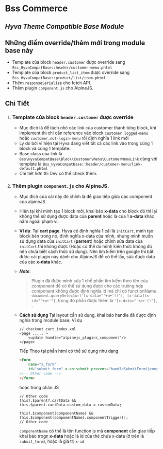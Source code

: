 # Bss Commerce
## _Hyva Theme Compatible Base Module_

## Những điểm override/thêm mới trong module base này

- Template của block `header.customer` được override sang `Bss_HyvaCompatBase::header/customer-menu.phtml`
- Template của block `product_list_item` được override sang `Bss_HyvaCompatBase::product/list/item.phtml`
- Thêm `responseSerialize` cho fetch API.
- Thêm plugin `component.js` cho AlpineJS.

## Chi Tiết

1. ### Template của block `header.customer` được override
    * Mục đích là để tách nhỏ các link của customer thành từng block, khi implement thì chỉ cần reference vào block `customer.logged-menu` hoặc `customer.not-login-menu` rồi định nghĩa 1 link mới
    * Lý do bởi vì hiện tại Hyva đang viết tất cả các link vào trong cùng 1 block và cùng 1 template.
    * Base class của link là `Bss\HyvaCompatBase\Block\Customer\Menu\CustomerMenuLink` cùng với template là `Bss_HyvaCompatBase::header/customer-menu/link-default.phtml`
    * Chi tiết hơn thì Dev có thể check thêm.
2. ### Thêm plugin `component.js` cho AlpineJS.
    * Mục đích của cái này đó chính là để giao tiếp giữa các component của alpineJS.
    * Hiện tại khi mình tạo 1 block mới, khai báo **x-data** cho block đó thì lại không thể sử dụng được data của **parent** hoặc là của 1 **x-data** khác nằm ngoài phạm vi.
    * **Ví dụ**:
      Tại **cart page**, Hyva có định nghĩa 1 cái là `initCart`, mình tạo block bên trong nó, định nghĩa x-data của mình, nhưng mình muốn sử dụng data của `initCart` (**parrent**) hoặc chỉnh sửa data của `initCart` thì không được (Hoặc có thể do mình kiến thức không đủ nên chưa biết cách thức sử dụng). Nên tìm kiếm trên google thì bắt được cái plugin này dành cho AlpineJS để có thể lấy, sửa được data của các **x-data** khác.

    * ***Note***:
      > Plugin đã được mình sửa 1 chỗ phần tìm kiếm theo tên của component để có thể sử dụng được cho các trường hợp component không được định nghĩa id mà chỉ có functionName.
      `document.querySelector('[x-data="'+a+'()"], [x-data][x-id="'+a+'"]`, trong đó phần được thêm là `'[x-data="'+a+'()"], `.

    * **Cách sử dụng**
      Tại layout cần sử dụng, khai báo handle đã được định nghĩa trong module base. Ví dụ
        ```
        // checkout_cart_index.xml
        <page ..... >
            <update handle="alpinejs_plugins_component"/>
        </page>
        ```
      Tiếp Theo tại phần html có thể sử dụng như dạng
        ```HTML
        <form 
            name="a_form"
            id="submit_form" x-on:submit.prevent="handleSubmitForm($component('componentName'))">
        <!-- Other code -->
        </form>
        ```
      hoặc trong phần JS
        ```JS
        // Other code
        this?.$parent?.cartData &&
        this.$parent.cartData.custom_data = customData;
      
        this?.$component(componentName) &&
        this.$component(componentName).componentTrigger();
        // Other code
        ```
      `componentName` có thể là tên function js mà **component** cần giao tiếp khai báo trogn **x-data** hoặc là id của thẻ chứa x-data (ở trên là `submit_form`), hoặc là giá trị `x-id`
